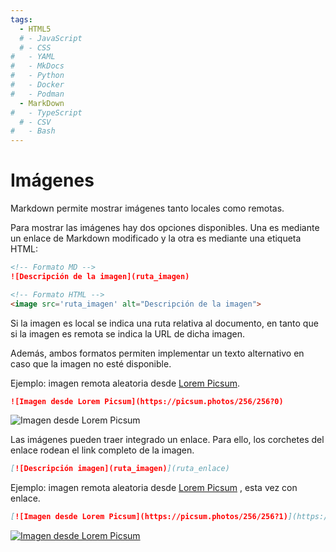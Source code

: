 ```yaml
---
tags:
  - HTML5
  # - JavaScript
  # - CSS
#   - YAML
#   - MkDocs
#   - Python
#   - Docker
#   - Podman
  - MarkDown
#   - TypeScript
  # - CSV
#   - Bash
---
```




# Imágenes 

Markdown permite mostrar imágenes tanto locales como remotas.



Para mostrar las imágenes hay dos opciones disponibles. Una es mediante un enlace de Markdown modificado 
y la otra es mediante una etiqueta HTML:

```md title="Imágenes en Markdown"
<!-- Formato MD -->
![Descripción de la imagen](ruta_imagen)

<!-- Formato HTML -->
<image src='ruta_imagen' alt="Descripción de la imagen">
```

Si la imagen es local se indica una ruta relativa al documento, 
en tanto que si la imagen es remota se indica la URL de dicha imagen.

Además, ambos formatos permiten implementar un texto alternativo en caso que la imagen no esté disponible.

Ejemplo: imagen remota aleatoria desde [Lorem Picsum](https://picsum.photos/).

```md 
![Imagen desde Lorem Picsum](https://picsum.photos/256/256?0)
```


![Imagen desde Lorem Picsum](https://picsum.photos/256/256?0)


<!-- # Imagenes con enlace -->

Las imágenes pueden traer integrado un enlace. Para ello, los corchetes del enlace rodean el link completo de la imagen.

```md title="Imagen remota - con enlace"
[![Descripción imagen](ruta_imagen)](ruta_enlace)
```

Ejemplo: imagen remota aleatoria desde [Lorem Picsum](https://picsum.photos/) , esta vez con enlace.

```md 
[![Imagen desde Lorem Picsum](https://picsum.photos/256/256?1)](https://picsum.photos/)
```


[![Imagen desde Lorem Picsum](https://picsum.photos/256/256?1)](https://picsum.photos/)



